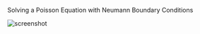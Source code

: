 Solving a Poisson Equation with Neumann Boundary Conditions

![screenshot](https://github.com/pipewe11/poisson_equation/assets/24981419/57a78a1b-649d-43cf-b2ae-9974b4c95762)
